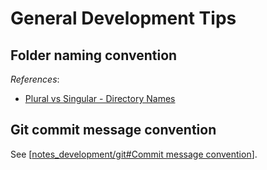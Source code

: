 # General Development Tips

## Folder naming convention

*References*:

- [Plural vs Singular - Directory Names](https://logansbailey.com/plural-vs-singular-directory-names)

## Git commit message convention

See [[notes_development/git#Commit message convention]].

[//begin]: # "Autogenerated link references for markdown compatibility"
[notes_development/git#Commit message convention]: git.md "Git Tips"
[//end]: # "Autogenerated link references"
